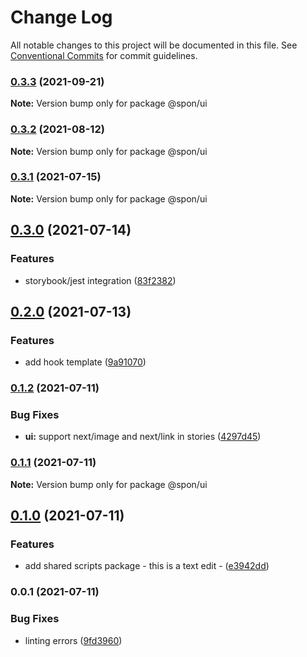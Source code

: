 # Change Log

All notable changes to this project will be documented in this file.
See [Conventional Commits](https://conventionalcommits.org) for commit guidelines.

### [0.3.3](https://github.com/magicspon/nextjs-craftcms-mono/compare/@spon/ui@0.3.2...@spon/ui@0.3.3) (2021-09-21)

**Note:** Version bump only for package @spon/ui





### [0.3.2](https://github.com/magicspon/nextjs-craftcms-mono/compare/@spon/ui@0.3.1...@spon/ui@0.3.2) (2021-08-12)

**Note:** Version bump only for package @spon/ui





### [0.3.1](https://github.com/magicspon/nextjs-craftcms-mono/compare/@spon/ui@0.3.0...@spon/ui@0.3.1) (2021-07-15)

**Note:** Version bump only for package @spon/ui





## [0.3.0](https://github.com/magicspon/nextjs-craftcms-mono/compare/@spon/ui@0.2.0...@spon/ui@0.3.0) (2021-07-14)


### Features

* storybook/jest integration ([83f2382](https://github.com/magicspon/nextjs-craftcms-mono/commit/83f2382890c9fd6032bae8fd29ee964845134f80))



## [0.2.0](https://github.com/magicspon/nextjs-craftcms-mono/compare/@spon/ui@0.1.2...@spon/ui@0.2.0) (2021-07-13)


### Features

* add hook template ([9a91070](https://github.com/magicspon/nextjs-craftcms-mono/commit/9a910700a04fed543504ee00818c7abc2a49791b))



### [0.1.2](https://github.com/magicspon/nextjs-craftcms-mono/compare/@spon/ui@0.1.1...@spon/ui@0.1.2) (2021-07-11)


### Bug Fixes

* **ui:** support next/image and next/link in stories ([4297d45](https://github.com/magicspon/nextjs-craftcms-mono/commit/4297d45fc7f47ef71eadc916755c435f5407d660))



### [0.1.1](https://github.com/magicspon/nextjs-craftcms-mono/compare/@spon/ui@0.1.0...@spon/ui@0.1.1) (2021-07-11)

**Note:** Version bump only for package @spon/ui





## [0.1.0](https://github.com/magicspon/nextjs-craftcms-mono/compare/@spon/ui@0.0.1...@spon/ui@0.1.0) (2021-07-11)

### Features

- add shared scripts package - this is a text edit - ([e3942dd](https://github.com/magicspon/nextjs-craftcms-mono/commit/e3942dd995d83e60d418763426c0ccd0ad762d45))

### 0.0.1 (2021-07-11)

### Bug Fixes

- linting errors ([9fd3960](https://github.com/magicspon/nextjs-craftcms-mono/commit/9fd3960dc62f6abd4a94b2123feeb1dbc8eb86a4))
